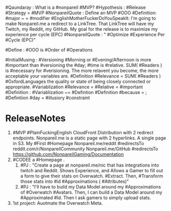 #Qaundaray : What is a #nonpareil #MVP?
	#Hypothesis : #Release #Strategy = #MVP
	#NonpareilQuote : Define an MVP #OOO
	#Definition: #major ~ = #modifier 
	#EnglishMotherFuckerDoYouSpeakIt: I'm going to make Nonpareil.me a redirect to a LinkTree. That LinkTree will have my Twitch, my Reddit, my GitHub. My goal for the release is to maximize my experience per cycle (EPC)
	#NonpareilQuote : " #Optimize #Experience Per #Cycle (EPC)"

#Define : #OOO is #Order of #Operations

#InitialMusing : #Versioning #Morning or #Evening/Afternoon is more #important than #versioning the #day; #time is #relative. SUM( #Readers ) is #necessary for #verisioning. The more relavent you become, the more acceptable your variables are. 
#Definition #Relevance = SUM( #Readers )
	#OxfordLanguages the quality or state of being closely connected or appropriate.
#Variablization #Relevance = #Relative = #important 
#Definition : #Variablization ~= #Defintion 
#Definition #because = ;
#Defintiion #day = #illusiory #constraint

# ReleaseNotes

1. #MVP  #PlainFuckingEnglish CloudFront Distribution with 2 redirect endpoints. 
Nonpareil.me is a static page with 2 hyperlinks. A single page in S3. My #First #Homepage
Nonpareil.me/reddit #redirectsTo  reddit.com/r/NonpareilCommunity
Nonpareil.me/GitHub #redirectsTo  https://github.com/NonpareilGaming/Documentation
2. #CODEE a #Homepage .
	1. #PJ : "Create a page at nonpareil.me/nic that has integrations into twitch and Reddit. Shows Experience, and Allows a Gamer to fill out a form to give their stats on Overwatch. #Extract. Then, #Transform those stats into #id #Approximations ( #Attributes)"
	2. #PJ : "I'll have to build my Data Model around my #Approximations of #Overwatch #Avatars. Then, I can build a Data Model around my #Approximated #Id. Then I ask gamers to simply upload stats.
3. 1st project: Auotmate the Overwatch Meta.
